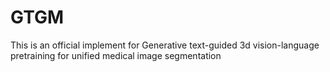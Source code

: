 # GTGM
This is an official implement for Generative text-guided 3d vision-language pretraining for unified medical image segmentation
